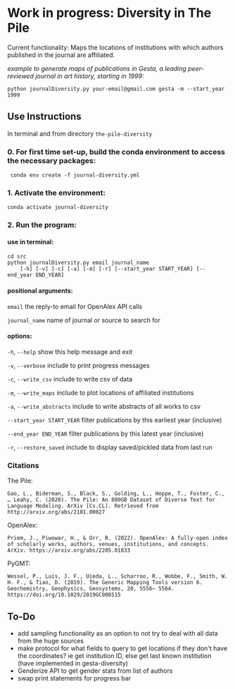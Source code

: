 # Work in progress: Diversity in The Pile

Current functionality: Maps the locations of institutions with which authors published in the journal are affiliated.

*example to generate maps of publications in Gesta, a leading peer-reviewed journal in art history, starting in 1999:*
    
    python journalDiversity.py your-email@gmail.com gesta -m --start_year 1999

## Use Instructions

In terminal and from directory `the-pile-diversity`

### 0. For first time set-up, build the conda environment to access the necessary packages:
<!--- Make code --->
     conda env create -f journal-diversity.yml

### 1. Activate the environment:
<!--- Make code --->
    conda activate journal-diversity

### 2. Run the program:

#### use in terminal:
<!--- Make code --->
    cd src
    python journalDiversity.py email journal_name 
        [-h] [-v] [-c] [-a] [-m] [-r] [--start_year START_YEAR] [--end_year END_YEAR]
                           

#### positional arguments:
  `email`                   the reply-to email for OpenAlex API calls

  `journal_name`            name of journal or source to search for


#### options:

  `-h`, `--help`            show this help message and exit

  `-v`, `--verbose`         include to print progress messages

  `-c`, `--write_csv`       include to write csv of data

  `-m`, `--write_maps`      include to plot locations of affiliated institutions
  
  `-a`, `--write_abstracts`
                            include to write abstracts of all works to csv

  `--start_year START_YEAR` 
                            filter publications by this earliest year (inclusive)

  `--end_year END_YEAR`     filter publications by this latest year (inclusive)

  `-r`, `--restore_saved`   include to display saved/pickled data from last run


### Citations
The Pile:

    Gao, L., Biderman, S., Black, S., Golding, L., Hoppe, T., Foster, C., … Leahy, C. (2020). The Pile: An 800GB Dataset of Diverse Text for Language Modeling. ArXiv [Cs.CL]. Retrieved from http://arxiv.org/abs/2101.00027

OpenAlex:

    Priem, J., Piwowar, H., & Orr, R. (2022). OpenAlex: A fully-open index of scholarly works, authors, venues, institutions, and concepts. ArXiv. https://arxiv.org/abs/2205.01833

PyGMT:

    Wessel, P., Luis, J. F., Uieda, L., Scharroo, R., Wobbe, F., Smith, W. H. F., & Tian, D. (2019). The Generic Mapping Tools version 6. Geochemistry, Geophysics, Geosystems, 20, 5556– 5564. https://doi.org/10.1029/2019GC008515

## To-Do

- add sampling functionality as an option to not try to deal with all data from the huge sources
- make protocol for what fields to query to get locations if they don't have the coordinates?
    ie get institution ID, else get last known institution (have implemented in gesta-diversity)
- Genderize API to get gender stats from list of authors
- swap print statements for progress bar

<!--- NOTES --->
<!---- issn_l = "0016-920X" --->
<!---- source_query = "https://api.openalex.org/sources/" + args.id --->